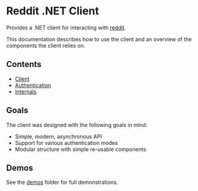 # Reddit .NET Client

Provides a .NET client for interacting with [reddit](https://www.reddit.com).

This documentation describes how to use the client and an overview of the components the client relies on.

## Contents

- [Client](./client.md)
- [Authentication](./authentication.md)
- [Internals](./internals.md)

## Goals

The client was designed with the following goals in mind:

- Simple, modern, asynchronous API
- Support for various authentication modes
- Modular structure with simple re-usable components

## Demos

See the [demos](../demos/) folder for full demonstrations.